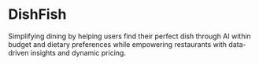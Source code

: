 # DishFish

Simplifying dining by helping users find their perfect dish through AI within budget and dietary preferences while empowering restaurants with data-driven insights and dynamic pricing.

